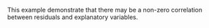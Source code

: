 This example demonstrate that there may be a non-zero correlation between residuals and explanatory variables.
